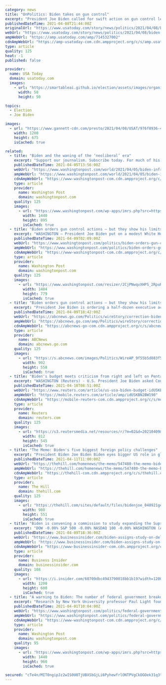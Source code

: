 ```yaml
---
category: news
title: "OnPolitics: Biden takes on gun control"
excerpt: "President Joe Biden called for swift action on gun control legislation in the wake of the mass shootings in Colorado and Georgia in March. Today Biden took it one step farther, unveiling six executive actions on curbing gun violence. It's Mabinty ..."
publishedDateTime: 2021-04-08T21:44:00Z
originalUrl: "https://www.usatoday.com/story/news/politics/2021/04/08/biden-tackles-gun-control-legislation-after-mass-shootings/7145327002/"
webUrl: "https://www.usatoday.com/story/news/politics/2021/04/08/biden-tackles-gun-control-legislation-after-mass-shootings/7145327002/"
ampWebUrl: "https://amp.usatoday.com/amp/7145327002"
cdnAmpWebUrl: "https://amp-usatoday-com.cdn.ampproject.org/c/s/amp.usatoday.com/amp/7145327002"
type: article
quality: 125
heat: -1
published: false

provider:
  name: USA Today
  domain: usatoday.com
  images:
    - url: "https://smartableai.github.io/election/assets/images/organizations/usatoday.com-50x50.jpg"
      width: 50
      height: 50

topics:
  - Election
  - Joe Biden

images:
  - url: "https://www.gannett-cdn.com/presto/2021/04/08/USAT/976f8936-4e67-4e9e-b7e9-7140c2588fac-DESK.00_00_35_25.Still002.jpg?auto=webp&crop=1911,1075,x4,y0&format=pjpg&width=1200"
    width: 1200
    height: 675
    isCached: true

related:
  - title: "Biden and the waning of the ‘neoliberal’ era"
    excerpt: "Support our journalism. Subscribe today. For much of his political career, President Biden was a custodian of the “neoliberal” order. He was a fixture in a Washington establishment that promoted years of economic globalization and, like political ..."
    publishedDateTime: 2021-04-05T13:56:00Z
    webUrl: "https://www.washingtonpost.com/world/2021/04/05/biden-infrastructure-plan-neoliberalism/"
    ampWebUrl: "https://www.washingtonpost.com/world/2021/04/05/biden-infrastructure-plan-neoliberalism/?outputType=amp"
    cdnAmpWebUrl: "https://www-washingtonpost-com.cdn.ampproject.org/c/s/www.washingtonpost.com/world/2021/04/05/biden-infrastructure-plan-neoliberalism/?outputType=amp"
    type: article
    provider:
      name: Washington Post
      domain: washingtonpost.com
    quality: 125
    images:
      - url: "https://www.washingtonpost.com/wp-apps/imrs.php?src=https://arc-anglerfish-washpost-prod-washpost.s3.amazonaws.com/public/YBUW7WUC3II6XPRCGLJTDWDVGA.jpg&w=1440"
        width: 1440
        height: 895
        isCached: true
  - title: "Biden orders gun control actions — but they show his limits"
    excerpt: "WASHINGTON — President Joe Biden put on a modest White House ceremony Thursday to announce a half-dozen executive actions to combat what he called an “epidemic and an international embarrassment” of gun violence in America. Support our journalism."
    publishedDateTime: 2021-04-09T02:09:00Z
    webUrl: "https://www.washingtonpost.com/politics/biden-orders-gun-control-actions--but-they-show-his-limits/2021/04/08/a80b5a5c-98d8-11eb-8f0a-3384cf4fb399_story.html"
    ampWebUrl: "https://www.washingtonpost.com/politics/biden-orders-gun-control-actions--but-they-show-his-limits/2021/04/08/a80b5a5c-98d8-11eb-8f0a-3384cf4fb399_story.html?outputType=amp"
    cdnAmpWebUrl: "https://www-washingtonpost-com.cdn.ampproject.org/c/s/www.washingtonpost.com/politics/biden-orders-gun-control-actions--but-they-show-his-limits/2021/04/08/a80b5a5c-98d8-11eb-8f0a-3384cf4fb399_story.html?outputType=amp"
    type: article
    provider:
      name: Washington Post
      domain: washingtonpost.com
    quality: 125
    images:
      - url: "https://www.washingtonpost.com/resizer/2CjPNwqvXHPS_2RpuRTKY-p3eVo=/1484x0/www.washingtonpost.com/pb/resources/img/twp-social-share.png"
        width: 1484
        height: 779
        isCached: true
  - title: "Biden orders gun control actions — but they show his limits"
    excerpt: "President Joe Biden is ordering a half-dozen executive actions aimed at addressing what he calls an “epidemic and an international embarrassment” of gun violence in America WASHINGTON ..."
    publishedDateTime: 2021-04-09T18:42:00Z
    webUrl: "https://abcnews.go.com/Politics/wireStory/correction-biden-guns-story-76979533"
    ampWebUrl: "https://abcnews.go.com/amp/Politics/wireStory/correction-biden-guns-story-76979533"
    cdnAmpWebUrl: "https://abcnews-go-com.cdn.ampproject.org/c/s/abcnews.go.com/amp/Politics/wireStory/correction-biden-guns-story-76979533"
    type: article
    provider:
      name: ABCNews
      domain: abcnews.go.com
    quality: 125
    images:
      - url: "https://s.abcnews.com/images/Politics/WireAP_9f55b5d883f54c41bdf576184d88f74c_16x9_992.jpg"
        width: 992
        height: 558
        isCached: true
  - title: "Biden's budget meets criticism from right and left on Pentagon spending"
    excerpt: "WASHINGTON (Reuters) - U.S. President Joe Biden asked Congress to sharply hike spending on climate change, cancer and underperforming schools, but his first budget wishlist on Friday drew howls of bipartisan concern over military spending. The $1.5 ..."
    publishedDateTime: 2021-04-10T08:51:00Z
    webUrl: "https://www.reuters.com/article/us-usa-biden-budget-idUSKBN2BW190"
    ampWebUrl: "https://mobile.reuters.com/article/amp/idUSKBN2BW190"
    cdnAmpWebUrl: "https://mobile-reuters-com.cdn.ampproject.org/c/s/mobile.reuters.com/article/amp/idUSKBN2BW190"
    type: article
    provider:
      name: Reuters
      domain: reuters.com
    quality: 125
    images:
      - url: "https://s3.reutersmedia.net/resources/r/?m=02&d=20210409&t=2&i=1557911942&w=&fh=545px&fw=&ll=&pl=&sq=&r=LYNXMPEH381F5"
        width: 812
        height: 545
        isCached: true
  - title: "The Memo: Biden's five biggest foreign policy challenges"
    excerpt: "President Biden Joe Biden Biden eyes bigger US role in global vaccination efforts Trump says GOP will take White House in 2024 in prepared speech Kemp: Pulling All-Star game out of Atlanta will ..."
    publishedDateTime: 2021-04-11T11:00:00Z
    webUrl: "https://thehill.com/homenews/the-memo/547480-the-memo-bidens-five-biggest-foreign-policy-challenges"
    ampWebUrl: "https://thehill.com/homenews/the-memo/547480-the-memo-bidens-five-biggest-foreign-policy-challenges?amp"
    cdnAmpWebUrl: "https://thehill-com.cdn.ampproject.org/c/s/thehill.com/homenews/the-memo/547480-the-memo-bidens-five-biggest-foreign-policy-challenges?amp"
    type: article
    provider:
      name: The Hill
      domain: thehill.com
    quality: 125
    images:
      - url: "https://thehill.com/sites/default/files/bidenjoe_040921getty-istock-mm_illustration_memo-foreign-policy_web.jpg"
        width: 980
        height: 551
        isCached: true
  - title: "Biden is convening a commission to study expanding the Supreme Court and imposing term limits on justices"
    excerpt: "DOW -0.00% S&P 500 -0.00% NASDAQ 100 -0.00% WASHINGTON (AP) — President Joe Biden on Friday ordered a study of adding seats to the Supreme Court, creating a bipartisan commission that will spend the next six months examining the politically incendiary ..."
    publishedDateTime: 2021-04-09T18:36:00Z
    webUrl: "https://www.businessinsider.com/biden-assigns-study-on-delicate-issue-of-supreme-court-2021-4"
    ampWebUrl: "https://www.businessinsider.com/biden-assigns-study-on-delicate-issue-of-supreme-court-2021-4?amp"
    cdnAmpWebUrl: "https://www-businessinsider-com.cdn.ampproject.org/c/s/www.businessinsider.com/biden-assigns-study-on-delicate-issue-of-supreme-court-2021-4?amp"
    type: article
    provider:
      name: Business Insider
      domain: businessinsider.com
    quality: 108
    images:
      - url: "https://i.insider.com/60709dbc4943790018bb1b19?width=1200&format=jpeg"
        width: 1200
        height: 600
        isCached: true
  - title: "A warning to Biden: The number of federal government breakdowns has been accelerating, and there are bound to be more on his watch"
    excerpt: "Research by New York University professor Paul Light found an increasing number of government failures in recent years, driven by “decades of neglect.”"
    publishedDateTime: 2021-04-01T10:04:00Z
    webUrl: "https://www.washingtonpost.com/politics/federal-government-breakdowns/2021/04/01/03e68e72-91a5-11eb-9af7-fd0822ae4398_story.html"
    ampWebUrl: "https://www.washingtonpost.com/politics/federal-government-breakdowns/2021/04/01/03e68e72-91a5-11eb-9af7-fd0822ae4398_story.html?outputType=amp"
    cdnAmpWebUrl: "https://www-washingtonpost-com.cdn.ampproject.org/c/s/www.washingtonpost.com/politics/federal-government-breakdowns/2021/04/01/03e68e72-91a5-11eb-9af7-fd0822ae4398_story.html?outputType=amp"
    type: article
    provider:
      name: Washington Post
      domain: washingtonpost.com
    quality: 95
    images:
      - url: "https://www.washingtonpost.com/wp-apps/imrs.php?src=https://arc-anglerfish-washpost-prod-washpost.s3.amazonaws.com/public/TMEH7VESPEI6XO2JLSZKSX2M5Q.jpg&w=1440"
        width: 1440
        height: 960
        isCached: true

secured: "cTe4n/MIT0ngipJz2wIS0U0TjUBXSbGjLi6PyhewfrlONTPVgCkOGOek31q3txcDCudZonr2d1TU1fzF7CjDSoJ50OjUfb8WayJWpkK5I1pd0O+ITAemWS8/o2Uz5wAbDq6GDePY4sY7Jihx3gmyESLO5TBN0twc3imXEoZCz9fqRBsQ7aFBgVFps+qTggU+JNN5APd+1GVxLJ+Zn2efUbCe3WbMxXZEUqQidzZO2Mu8cFHNBCf6RmCn3cwFbHIqKccQ7XK1cOTj61bEE6wvWmnaSb+3IyG4foyQanz3h6CV7M22fFZADcT21BttBlRntJxrBAlowykp57TGK6PeOHROmFXC1p9TKSjdo4dHbus=;3wbyDT9UcsgtI+U15a5SGA=="
---
```


